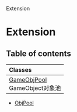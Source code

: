 Extension

# Extension <Badge type="tip" text="Namespace" />

## Table of contents

| Classes |
| :-----|
| [GameObjPool](../classes/Extension.GameObjPool.md) <br> GameObject对象池|
- [ObjPool](../classes/Extension.ObjPool.md)